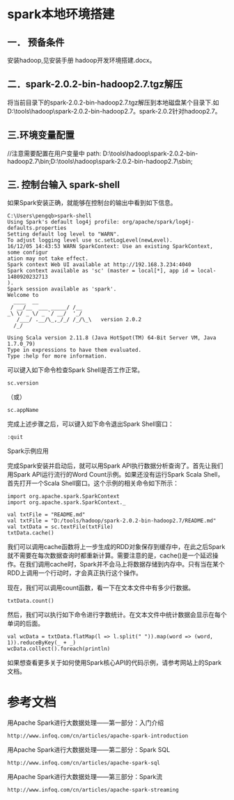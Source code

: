 # spark本地环境搭建 #
## 一．	预备条件 ##
安装hadoop,见安装手册 hadoop开发环境搭建.docx。
## 二．spark-2.0.2-bin-hadoop2.7.tgz解压 ##
将当前目录下的spark-2.0.2-bin-hadoop2.7.tgz解压到本地磁盘某个目录下.如D:\tools\hadoop\spark-2.0.2-bin-hadoop2.7。spark-2.0.2针对hadoop2.7。
## 三.环境变量配置 ##
//注意需要配置在用户变量中
path: D:\tools\hadoop\spark-2.0.2-bin-hadoop2.7\bin;D:\tools\hadoop\spark-2.0.2-bin-hadoop2.7\sbin;
## 三. 控制台输入 spark-shell ##
如果Spark安装正确，就能够在控制台的输出中看到如下信息。

    C:\Users\pengqb>spark-shell
    Using Spark's default log4j profile: org/apache/spark/log4j-defaults.properties
    Setting default log level to "WARN".
    To adjust logging level use sc.setLogLevel(newLevel).
    16/12/05 14:43:53 WARN SparkContext: Use an existing SparkContext, some configur
    ation may not take effect.
    Spark context Web UI available at http://192.168.3.234:4040
    Spark context available as 'sc' (master = local[*], app id = local-1480920232713
    ).
    Spark session available as 'spark'.
    Welcome to
      ____  __
     / __/__  ___ _____/ /__
    _\ \/ _ \/ _ `/ __/  '_/
       /___/ .__/\_,_/_/ /_/\_\   version 2.0.2
      /_/
    
    Using Scala version 2.11.8 (Java HotSpot(TM) 64-Bit Server VM, Java 1.7.0_79)
    Type in expressions to have them evaluated.
    Type :help for more information.

可以键入如下命令检查Spark Shell是否工作正常。

    sc.version

（或）

    sc.appName

完成上述步骤之后，可以键入如下命令退出Spark Shell窗口：

    :quit

Spark示例应用

完成Spark安装并启动后，就可以用Spark API执行数据分析查询了。首先让我们用Spark API运行流行的Word Count示例。如果还没有运行Spark Scala Shell，首先打开一个Scala Shell窗口。这个示例的相关命令如下所示：

    import org.apache.spark.SparkContext
    import org.apache.spark.SparkContext._
     
    val txtFile = "README.md"
	val txtFile = "D:/tools/hadoop/spark-2.0.2-bin-hadoop2.7/README.md"
    val txtData = sc.textFile(txtFile)
    txtData.cache()

我们可以调用cache函数将上一步生成的RDD对象保存到缓存中，在此之后Spark就不需要在每次数据查询时都重新计算。需要注意的是，cache()是一个延迟操作。在我们调用cache时，Spark并不会马上将数据存储到内存中。只有当在某个RDD上调用一个行动时，才会真正执行这个操作。

现在，我们可以调用count函数，看一下在文本文件中有多少行数据。

    txtData.count()

然后，我们可以执行如下命令进行字数统计。在文本文件中统计数据会显示在每个单词的后面。

    val wcData = txtData.flatMap(l => l.split(" ")).map(word => (word, 1)).reduceByKey(_ + _)
    wcData.collect().foreach(println)

如果想查看更多关于如何使用Spark核心API的代码示例，请参考网站上的Spark文档。

# 参考文档 #
用Apache Spark进行大数据处理——第一部分：入门介绍

    http://www.infoq.com/cn/articles/apache-spark-introduction

用Apache Spark进行大数据处理——第二部分：Spark SQL

    http://www.infoq.com/cn/articles/apache-spark-sql

用Apache Spark进行大数据处理——第三部分：Spark流

	http://www.infoq.com/cn/articles/apache-spark-streaming